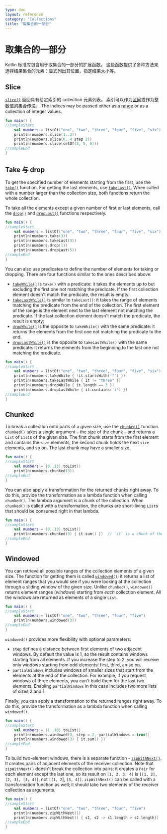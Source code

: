 ```yaml
---
type: doc
layout: reference
category: "Collections"
title: "取集合的一部分"
---
```


# 取集合的一部分

Kotlin 标准库包含用于取集合的一部分的扩展函数。
这些函数提供了多种方法来选择结果集合的元素：显式列出其位置，指定结果大小等。

## Slice

[`slice()`](https://kotlinlang.org/api/latest/jvm/stdlib/kotlin.collections/slice.html) 返回具有给定索引的 collection 元素列表。
索引可以作为[区间](ranges.html)或作为整数值的集合传递。
The indices may be passed either as a [range](ranges.html) or as a collection of integer values. 

<div class="sample" markdown="1" theme="idea" data-min-compiler-version="1.3">

```kotlin
fun main() {
//sampleStart    
    val numbers = listOf("one", "two", "three", "four", "five", "six")    
    println(numbers.slice(1..3))
    println(numbers.slice(0..4 step 2))
    println(numbers.slice(setOf(3, 5, 0)))    
//sampleEnd
}
```
</div>

## Take 与 drop

To get the specified number of elements starting from the first, use the [`take()`](https://kotlinlang.org/api/latest/jvm/stdlib/kotlin.collections/take.html) function.
For getting the last elements, use [`takeLast()`](https://kotlinlang.org/api/latest/jvm/stdlib/kotlin.collections/take-last.html).
When called with a number larger than the collection size, both functions return the whole collection.  

To take all the elements except a given number of first or last elements, call the [`drop()`](https://kotlinlang.org/api/latest/jvm/stdlib/kotlin.collections/drop.html) and [`dropLast()`](https://kotlinlang.org/api/latest/jvm/stdlib/kotlin.collections/drop-last.html) functions respectively.

<div class="sample" markdown="1" theme="idea" data-min-compiler-version="1.3">

```kotlin
fun main() {
//sampleStart
    val numbers = listOf("one", "two", "three", "four", "five", "six")
    println(numbers.take(3))
    println(numbers.takeLast(3))
    println(numbers.drop(1))
    println(numbers.dropLast(5))
//sampleEnd
}
```
</div>

You can also use predicates to define the number of elements for taking or dropping.
There are four functions similar to the ones described above:

* [`takeWhile()`](https://kotlinlang.org/api/latest/jvm/stdlib/kotlin.collections/take-while.html) is `take()` with a predicate: it takes the elements up to but excluding the first one not matching the predicate. If the first collection element doesn't match the predicate, the result is empty.
* [`takeLastWhile()`](https://kotlinlang.org/api/latest/jvm/stdlib/kotlin.collections/take-last-while.html) is similar to `takeLast()`: it takes the range of elements matching the predicate from the end of the collection. The first element of the range is the element next to the last element not matching the predicate. If the last collection element doesn't match the predicate, the result is empty;
* [`dropWhile()`](https://kotlinlang.org/api/latest/jvm/stdlib/kotlin.collections/drop-while.html) is the opposite to `takeWhile()` with the same predicate: it returns the elements from the first one not matching the predicate to the end.
* [`dropLastWhile()`](https://kotlinlang.org/api/latest/jvm/stdlib/kotlin.collections/drop-last-while.html) is the opposite to `takeLastWhile()` with the same predicate: it returns the elements from the beginning to the last one not matching the predicate.

<div class="sample" markdown="1" theme="idea" data-min-compiler-version="1.3">

```kotlin
fun main() {
//sampleStart
    val numbers = listOf("one", "two", "three", "four", "five", "six")
    println(numbers.takeWhile { !it.startsWith('f') })
    println(numbers.takeLastWhile { it != "three" })
    println(numbers.dropWhile { it.length == 3 })
    println(numbers.dropLastWhile { it.contains('i') })
//sampleEnd
}
```
</div>

## Chunked

To break a collection onto parts of a given size, use the [`chunked()`](https://kotlinlang.org/api/latest/jvm/stdlib/kotlin.collections/chunked.html) function.
`chunked()` takes a single argument – the size of the chunk – and returns a `List` of `List`s of the given size.
The first chunk starts from the first element and contains the `size` elements, the second chunk holds the next `size` elements, and so on.
The last chunk may have a smaller size. 

<div class="sample" markdown="1" theme="idea" data-min-compiler-version="1.3">

```kotlin
fun main() {
//sampleStart
    val numbers = (0..13).toList()
    println(numbers.chunked(3))
//sampleEnd
}
```
</div>

You can also apply a transformation for the returned chunks right away.
To do this, provide the transformation as a lambda function when calling `chunked()`.
The lambda argument is a chunk of the collection. When `chunked()` is called with a transformation,
the chunks are short-living `List`s that should be consumed right in that lambda.  

<div class="sample" markdown="1" theme="idea" data-min-compiler-version="1.3">

```kotlin
fun main() {
//sampleStart
    val numbers = (0..13).toList() 
    println(numbers.chunked(3) { it.sum() })  // `it` is a chunk of the original collection
//sampleEnd
}
```
</div>

## Windowed

You can retrieve all possible ranges of the collection elements of a given size.
The function for getting them is called [`windowed()`](https://kotlinlang.org/api/latest/jvm/stdlib/kotlin.collections/windowed.html): it returns a list of element ranges that you would see if you were looking at the collection through a sliding window of the given size.
Unlike `chunked()`,  `windowed()` returns element ranges (_windows_) starting from *each* collection element.
All the windows are returned as elements of a single `List`.

<div class="sample" markdown="1" theme="idea" data-min-compiler-version="1.3">

```kotlin
fun main() {
//sampleStart
    val numbers = listOf("one", "two", "three", "four", "five")    
    println(numbers.windowed(3))
//sampleEnd
}
```
</div>

`windowed()` provides more flexibility with optional parameters:

* `step` defines a distance between first elements of two adjacent windows. By default the value is 1, so the result contains windows starting from all elements. If you increase the step to 2, you will receive only windows starting from odd elements: first, third, an so on.
* `partialWindows` includes windows of smaller sizes that start from the elements at the end of the collection. For example, if you request windows of three elements, you can't build them for the last two elements. Enabling `partialWindows` in this case includes two more lists of sizes 2 and 1.

Finally, you can apply a transformation to the returned ranges right away.
To do this, provide the transformation as a lambda function when calling `windowed()`.

<div class="sample" markdown="1" theme="idea" data-min-compiler-version="1.3">

```kotlin
fun main() {
//sampleStart
    val numbers = (1..10).toList()
    println(numbers.windowed(3, step = 2, partialWindows = true))
    println(numbers.windowed(3) { it.sum() })
//sampleEnd
}
```
</div>

To build two-element windows, there is a separate function - [`zipWithNext()`](https://kotlinlang.org/api/latest/jvm/stdlib/kotlin.collections/zip-with-next.html).
It creates pairs of adjacent elements of the receiver collection.
Note that `zipWithNext()` doesn't break the collection into pairs; it creates a `Pair` for _each_ element except the last one, so its result on `[1, 2, 3, 4]` is `[[1, 2], [2, 3], [3, 4]]`, not `[[1, 2`], `[3, 4]]`.
`zipWithNext()` can be called with a transformation function as well; it should take two elements of the receiver collection as arguments.

<div class="sample" markdown="1" theme="idea" data-min-compiler-version="1.3">

```kotlin
fun main() {
//sampleStart
    val numbers = listOf("one", "two", "three", "four", "five")    
    println(numbers.zipWithNext())
    println(numbers.zipWithNext() { s1, s2 -> s1.length > s2.length})
//sampleEnd
}
```
</div>

